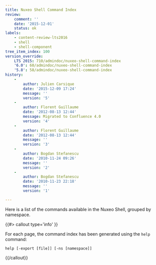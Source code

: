 ```yaml
---
title: Nuxeo Shell Command Index
review:
    comment: ''
    date: '2015-12-01'
    status: ok
labels:
    - content-review-lts2016
    - shell
    - shell-component
tree_item_index: 100
version_override:
    LTS 2015: 710/admindoc/nuxeo-shell-command-index
    '6.0': 60/admindoc/nuxeo-shell-command-index
    '5.8': 58/admindoc/nuxeo-shell-command-index
history:
    -
        author: Julien Carsique
        date: '2015-12-09 17:24'
        message: ''
        version: '5'
    -
        author: Florent Guillaume
        date: '2012-08-13 12:44'
        message: Migrated to Confluence 4.0
        version: '4'
    -
        author: Florent Guillaume
        date: '2012-08-13 12:44'
        message: ''
        version: '3'
    -
        author: Bogdan Stefanescu
        date: '2010-11-24 09:26'
        message: ''
        version: '2'
    -
        author: Bogdan Stefanescu
        date: '2010-11-23 22:18'
        message: ''
        version: '1'

---
```

Here is a list of the commands&nbsp;available in the Nuxeo Shell, grouped by namespace.

{{#> callout type='info' }}

For each page, the command index has been generated using the&nbsp;`help` command:

```
help [-export [file]] [-ns [namespace]]
```

{{/callout}}
